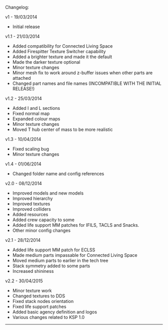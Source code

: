 Changelog:

v1 - 19/03/2014
- Initial release

v1.1 - 21/03/2014
- Added compatibility for Connected Living Space
- Added Firespitter Texture Switcher capability
- Added a brighter texture and made it the default
- Made the darker texture optional
- Minor texture changes
- Minor mesh fix to work around z-buffer issues when other parts are attached
- Changed part names and file names (INCOMPATIBLE WITH THE INITIAL RELEASE!)

v1.2 - 25/03/2014
- Added I and L sections
- Fixed normal map
- Expanded colour maps
- Minor texture changes
- Moved T hub center of mass to be more realistic

v1.3 - 10/04/2014
- Fixed scaling bug
- Minor texture changes

v1.4 - 01/06/2014
- Changed folder name and config references

v2.0 - 08/12/2014
- Improved models and new models
- Improved hierarchy
- Improved textures
- Improved colliders
- Added resources
- Added crew capacity to some
- Added life support MM patches for IFILS, TACLS and Snacks.
- Other minor config changes

v2.1 - 28/12/2014
- Added life support MM patch for ECLSS
- Made medium parts impassable for Connected Living Space
- Moved medium parts to earlier in the tech tree
- Stack symmetry added to some parts
- Increased shininess

v2.2 - 30/04/2015
- Minor texture work
- Changed textures to DDS
- Fixed stack nodes orientation
- Fixed life support patches
- Added basic agency definition and logos
- Various changes related to KSP 1.0
--------------------------------------------------
